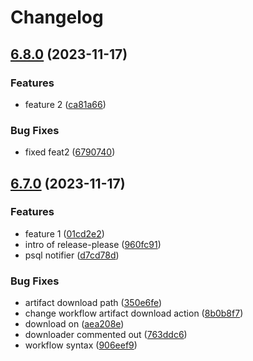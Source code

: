 # Changelog

## [6.8.0](https://github.com/tomaszbarwicki/testing/compare/v6.7.0...v6.8.0) (2023-11-17)


### Features

* feature 2 ([ca81a66](https://github.com/tomaszbarwicki/testing/commit/ca81a66341bf444a62113cc293845e358d2945e0))


### Bug Fixes

* fixed feat2 ([6790740](https://github.com/tomaszbarwicki/testing/commit/679074088e28fea8f070b9aa7138ad962c4e9fce))

## [6.7.0](https://github.com/tomaszbarwicki/testing/compare/v6.6.6...v6.7.0) (2023-11-17)


### Features

* feature 1 ([01cd2e2](https://github.com/tomaszbarwicki/testing/commit/01cd2e20a3a75b42b0d0826c0a7bff7dbd179dcd))
* intro of release-please ([960fc91](https://github.com/tomaszbarwicki/testing/commit/960fc913ed4222a9d30b8493c234d976646fb2e3))
* psql notifier ([d7cd78d](https://github.com/tomaszbarwicki/testing/commit/d7cd78d4452e5d21d30147ceb46d22f5b5b52703))


### Bug Fixes

* artifact download path ([350e6fe](https://github.com/tomaszbarwicki/testing/commit/350e6fead6b3ec3536b560056c2046773138bb15))
* change workflow artifact download action ([8b0b8f7](https://github.com/tomaszbarwicki/testing/commit/8b0b8f7731e12a026c352c29307be96829c38408))
* download on ([aea208e](https://github.com/tomaszbarwicki/testing/commit/aea208e6ec1d67c76a71987da8c38b8cecb8e9fe))
* downloader commented out ([763ddc6](https://github.com/tomaszbarwicki/testing/commit/763ddc65a8c7c124cbe4c3b1ef4aed4e1256d6bf))
* workflow syntax ([906eef9](https://github.com/tomaszbarwicki/testing/commit/906eef98fcb624f1edd61b97d3f034408c609516))
